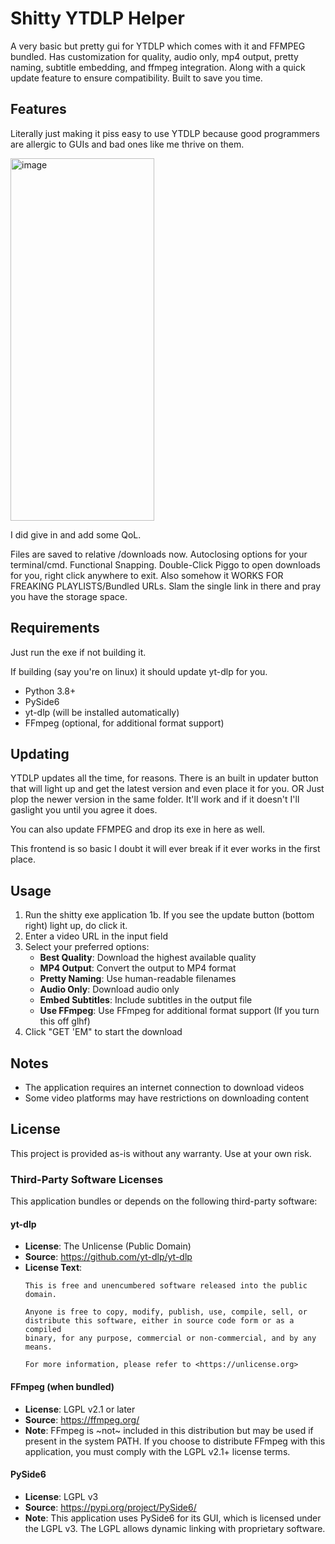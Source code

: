 # Shitty YTDLP Helper

A very basic but pretty gui for YTDLP which comes with it and FFMPEG bundled. Has customization for quality, audio only, mp4 output, pretty naming, subtitle embedding, and ffmpeg integration. Along with a quick update feature to ensure compatibility. Built to save you time.

## Features


Literally just making it piss easy to use YTDLP because good programmers are allergic to GUIs and bad ones like me thrive on them.


<img width="230" height="580" alt="image" src="https://github.com/user-attachments/assets/8c693225-a121-4de5-94e6-d105b157c86b" />  

I did give in and add some QoL.

Files are saved to relative /downloads now.
Autoclosing options for your terminal/cmd.
Functional Snapping.
Double-Click Piggo to open downloads for you, right click anywhere to exit.
Also somehow it WORKS FOR FREAKING PLAYLISTS/Bundled URLs. Slam the single link in there and pray you have the storage space.
## Requirements

Just run the exe if not building it.

If building (say you're on linux) it should update yt-dlp for you.
- Python 3.8+
- PySide6
- yt-dlp (will be installed automatically)
- FFmpeg (optional, for additional format support)

## Updating

YTDLP updates all the time, for reasons. There is an built in updater button that will light up and get the latest version and even place it for you. 
OR
Just plop the newer version in the same folder. It'll work and if it doesn't I'll gaslight you until you agree it does.

You can also update FFMPEG and drop its exe in here as well. 

This frontend is so basic I doubt it will ever break if it ever works in the first place.

## Usage

1. Run the shitty exe application
1b. If you see the update button (bottom right) light up, do click it. 
2. Enter a video URL in the input field
3. Select your preferred options:
   - **Best Quality**: Download the highest available quality
   - **MP4 Output**: Convert the output to MP4 format
   - **Pretty Naming**: Use human-readable filenames
   - **Audio Only**: Download audio only
   - **Embed Subtitles**: Include subtitles in the output file
   - **Use FFmpeg**: Use FFmpeg for additional format support (If you turn this off glhf)
4. Click "GET 'EM" to start the download

## Notes

- The application requires an internet connection to download videos
- Some video platforms may have restrictions on downloading content


## License

This project is provided as-is without any warranty. Use at your own risk.

### Third-Party Software Licenses

This application bundles or depends on the following third-party software:

#### yt-dlp
- **License**: The Unlicense (Public Domain)
- **Source**: https://github.com/yt-dlp/yt-dlp
- **License Text**:
  ```
  This is free and unencumbered software released into the public domain.
  
  Anyone is free to copy, modify, publish, use, compile, sell, or
  distribute this software, either in source code form or as a compiled
  binary, for any purpose, commercial or non-commercial, and by any
  means.
  
  For more information, please refer to <https://unlicense.org>
  ```

#### FFmpeg (when bundled)
- **License**: LGPL v2.1 or later
- **Source**: https://ffmpeg.org/
- **Note**: FFmpeg is ~not~ included in this distribution but may be used if present in the system PATH. If you choose to distribute FFmpeg with this application, you must comply with the LGPL v2.1+ license terms.

#### PySide6
- **License**: LGPL v3
- **Source**: https://pypi.org/project/PySide6/
- **Note**: This application uses PySide6 for its GUI, which is licensed under the LGPL v3. The LGPL allows dynamic linking with proprietary software.
